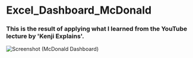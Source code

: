 # Excel_Dashboard_McDonald
### This is the result of applying what I learned from the YouTube lecture by 'Kenji Explains'.
![Screenshot (McDonald Dashboard)](https://github.com/user-attachments/assets/78139e92-0465-478d-aa6e-036d8b5c6abc)
